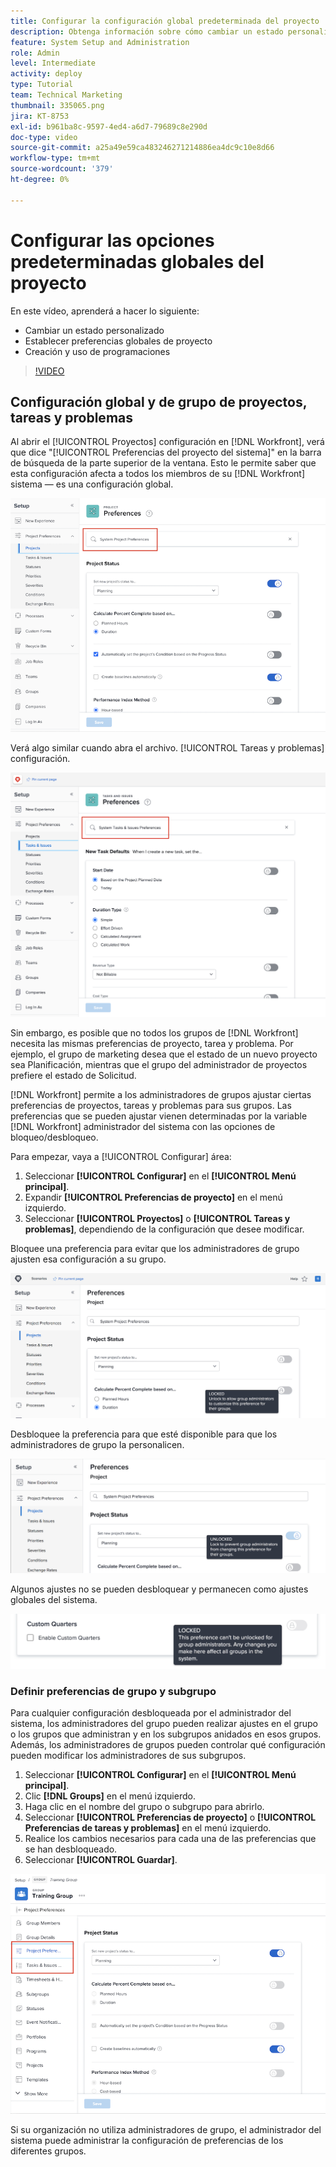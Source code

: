 ```yaml
---
title: Configurar la configuración global predeterminada del proyecto
description: Obtenga información sobre cómo cambiar un estado personalizado, establecer preferencias globales de proyecto y crear programaciones que sean configuraciones globales predeterminadas.
feature: System Setup and Administration
role: Admin
level: Intermediate
activity: deploy
type: Tutorial
team: Technical Marketing
thumbnail: 335065.png
jira: KT-8753
exl-id: b961ba8c-9597-4ed4-a6d7-79689c8e290d
doc-type: video
source-git-commit: a25a49e59ca483246271214886ea4dc9c10e8d66
workflow-type: tm+mt
source-wordcount: '379'
ht-degree: 0%

---
```


# Configurar las opciones predeterminadas globales del proyecto

<!---
21.4 updates have been made
--->

En este vídeo, aprenderá a hacer lo siguiente:

* Cambiar un estado personalizado
* Establecer preferencias globales de proyecto
* Creación y uso de programaciones

>[!VIDEO](https://video.tv.adobe.com/v/335065/?quality=12&learn=on)

## Configuración global y de grupo de proyectos, tareas y problemas

Al abrir el [!UICONTROL Proyectos] configuración en [!DNL Workfront], verá que dice &quot;[!UICONTROL Preferencias del proyecto del sistema]&quot; en la barra de búsqueda de la parte superior de la ventana. Esto le permite saber que esta configuración afecta a todos los miembros de su [!DNL Workfront] sistema — es una configuración global.

![[!UICONTROL Preferencias de proyecto] página en [!UICONTROL Configurar]](assets/admin-fund-system-project-preferences-1.png)

Verá algo similar cuando abra el archivo. [!UICONTROL Tareas y problemas] configuración.

![[!UICONTROL Preferencias de tarea y problema] in [!UICONTROL Configurar]](assets/admin-fund-task-issue-preferences-2.png)

Sin embargo, es posible que no todos los grupos de [!DNL Workfront] necesita las mismas preferencias de proyecto, tarea y problema. Por ejemplo, el grupo de marketing desea que el estado de un nuevo proyecto sea Planificación, mientras que el grupo del administrador de proyectos prefiere el estado de Solicitud.

[!DNL Workfront] permite a los administradores de grupos ajustar ciertas preferencias de proyectos, tareas y problemas para sus grupos. Las preferencias que se pueden ajustar vienen determinadas por la variable [!DNL Workfront] administrador del sistema con las opciones de bloqueo/desbloqueo.

Para empezar, vaya a [!UICONTROL Configurar] área:

1. Seleccionar **[!UICONTROL Configurar]** en el **[!UICONTROL Menú principal]**.
1. Expandir **[!UICONTROL Preferencias de proyecto]** en el menú izquierdo.
1. Seleccionar **[!UICONTROL Proyectos]** o **[!UICONTROL Tareas y problemas]**, dependiendo de la configuración que desee modificar.

Bloquee una preferencia para evitar que los administradores de grupo ajusten esa configuración a su grupo.

![Mensaje de preferencia bloqueado](assets/admin-fund-preferences-locked-3.png)

Desbloquee la preferencia para que esté disponible para que los administradores de grupo la personalicen.

![Mensaje de preferencia desbloqueado](assets/admin-fund-preferences-unlocked-4.png)

Algunos ajustes no se pueden desbloquear y permanecen como ajustes globales del sistema.

![Mensaje de preferencia bloqueado](assets/admin-fund-preferences-always-locked-5.png)

### Definir preferencias de grupo y subgrupo

Para cualquier configuración desbloqueada por el administrador del sistema, los administradores del grupo pueden realizar ajustes en el grupo o los grupos que administran y en los subgrupos anidados en esos grupos. Además, los administradores de grupos pueden controlar qué configuración pueden modificar los administradores de sus subgrupos.

1. Seleccionar **[!UICONTROL Configurar]** en el **[!UICONTROL Menú principal]**.
1. Clic **[!DNL Groups]** en el menú izquierdo.
1. Haga clic en el nombre del grupo o subgrupo para abrirlo.
1. Seleccionar **[!UICONTROL Preferencias de proyecto]** o **[!UICONTROL Preferencias de tareas y problemas]** en el menú izquierdo.
1. Realice los cambios necesarios para cada una de las preferencias que se han desbloqueado.
1. Seleccionar **[!UICONTROL Guardar]**.

![[!UICONTROL Estado del proyecto] sección sobre [!UICONTROL Grupo] página](assets/admin-fund-group-preferences.png)

Si su organización no utiliza administradores de grupo, el administrador del sistema puede administrar la configuración de preferencias de los diferentes grupos.

<!---
learn more URLs and guides
Create or edit a group status 
Group administrators 
Configure system-wide project preferences 
Configure project preferences for a group 
Configure task and issue preferences for a group 
Create and modify a group’s schedule 
--->
